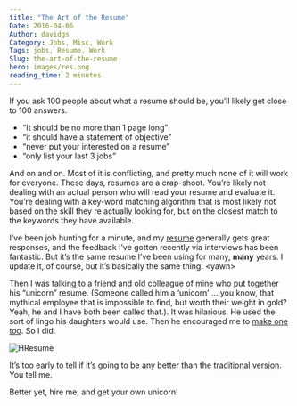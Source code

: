 ```yaml
---
title: "The Art of the Resume"
Date: 2016-04-06
Author: davidgs
Category: Jobs, Misc, Work
Tags: jobs, Resume, Work
Slug: the-art-of-the-resume
hero: images/res.png
reading_time: 2 minutes
---
```


If you ask 100 people about what a resume should be, you’ll likely get close to 100 answers.

- “It should be no more than 1 page long” 
- “it should have a statement of objective”
- “never put your interested on a resume” 
- “only list your last 3 jobs”

And on and on. Most of it is conflicting, and pretty much none of it will work for everyone. These days, resumes are a crap-shoot. You’re likely not dealing with an actual person who will read your resume and evaluate it. You’re dealing with a key-word matching algorithm that is most likely not based on the skill they re actually looking for, but on the closest match to the keywords they have available. 

I’ve been job hunting for a minute, and my [resume](/#experiences) generally gets great responses, and the feedback I’ve gotten recently via interviews has been fantastic. But it’s the same resume I’ve been using for many, **many** years. I update it, of course, but it’s basically the same thing. \<yawn\>

Then I was talking to a friend and old colleague of mine who put together his “unicorn” resume. (Someone called him a ‘unicorn’ … you know, that mythical employee that is impossible to find, but worth their weight in gold? Yeah, he and I have both been called that.). It was hilarious. He used the sort of lingo his daughters would use. Then he encouraged me to [make one too](https://davidgs.com/MadSkillz.html). So I did. 

![HResume](/posts/work/images/HResume.png "HResume.png")

It’s too early to tell if it’s going to be any better than the [traditional version](#experiences). You tell me. 

Better yet, hire me, and get your own unicorn!
